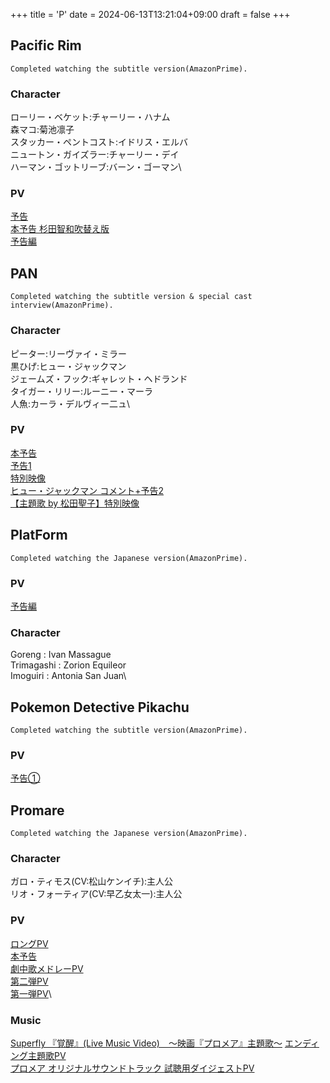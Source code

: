 +++
title = 'P'
date = 2024-06-13T13:21:04+09:00
draft = false
+++


## Pacific Rim
```
Completed watching the subtitle version(AmazonPrime).
```  

### Character
ローリー・ベケット:チャーリー・ハナム\
森マコ:菊池凛子\
スタッカー・ペントコスト:イドリス・エルバ\
ニュートン・ガイズラー:チャーリー・デイ\
ハーマン・ゴットリーブ:バーン・ゴーマン\
### PV
[予告](https://youtu.be/rsND07THcBI)\
[本予告 杉田智和吹替え版](https://youtu.be/4Vjy1P7j3ms)\
[予告編](https://youtu.be/LIw5DFz0ObQ)

## PAN
```
Completed watching the subtitle version & special cast interview(AmazonPrime).
```

### Character
ピーター:リーヴァイ・ミラー\
黒ひげ:ヒュー・ジャックマン\
ジェームズ・フック:ギャレット・ヘドランド\
タイガー・リリー:ルーニー・マーラ\
人魚:カーラ・デルヴィー二ュ\

### PV
[本予告](https://youtu.be/5w7gyi4IKjE)\
[予告1](https://youtu.be/-UgrwHsifXQ)\
[特別映像](https://youtu.be/0KmMkmRJl6c)\
[ヒュー・ジャックマン コメント+予告2](https://youtu.be/V_G2GUZ4GtY)\
[【主題歌 by 松田聖子】特別映像](https://youtu.be/28AvwxnY_AU)

  

## PlatForm
```
Completed watching the Japanese version(AmazonPrime).
```

### PV
[予告編](https://youtu.be/qgav79qXDlg)

### Character
Goreng : Ivan Massague\
Trimagashi : Zorion Equileor\
Imoguiri : Antonia San Juan\

  


## Pokemon Detective Pikachu
```
Completed watching the subtitle version(AmazonPrime).
```
  
### PV
[予告①](https://www.youtube.com/watch?v=QiAaZ9kR7G4)



## Promare
```
Completed watching the Japanese version(AmazonPrime).
```

### Character
ガロ・ティモス(CV:松山ケンイチ):主人公\
リオ・フォーティア(CV:早乙女太一):主人公

### PV
[ロングPV](https://youtu.be/Q1z8XFR3nNg)\
[本予告](https://youtu.be/2supSiC27XU)\
[劇中歌メドレーPV](https://youtu.be/szgGxKECtWs)\
[第二弾PV](https://youtu.be/RzFFaLB6fHw)\
[第一弾PV](https://youtu.be/rWxUaUU4Heg)\

  
### Music
[Superfly 『覚醒』(Live Music Video)　〜映画『プロメア』主題歌〜](https://youtube.com/watch?v=3VIpDJyQ-BA)
[エンディング主題歌PV](https://youtu.be/3VZj-Y9Uq8Y)\
[プロメア オリジナルサウンドトラック 試聴用ダイジェストPV](https://youtu.be/q9JRlo3XSOc)


